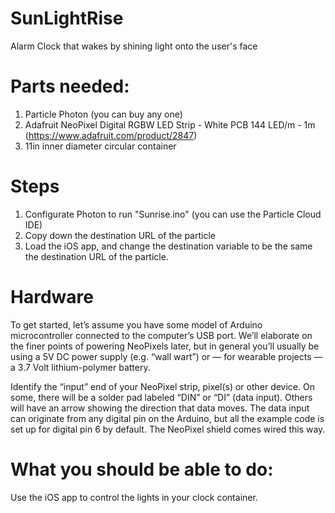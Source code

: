# SunLightRise
Alarm Clock that wakes by shining light onto the user's face


# Parts needed:

1. Particle Photon (you can buy any one)
2. Adafruit NeoPixel Digital RGBW LED Strip - White PCB 144 LED/m - 1m (https://www.adafruit.com/product/2847)
3. 11in inner diameter circular container

# Steps

1. Configurate Photon to run "Sunrise.ino" (you can use the Particle Cloud IDE)
2. Copy down the destination URL of the particle
3. Load the iOS app, and change the destination variable to be the same the destination URL of the particle.

# Hardware

To get started, let’s assume you have some model of Arduino microcontroller connected to the computer’s USB port. We’ll elaborate on the finer points of powering NeoPixels later, but in general you’ll usually be using a 5V DC power supply (e.g. “wall wart”) or — for wearable projects — a 3.7 Volt lithium-polymer battery.

Identify the “input” end of your NeoPixel strip, pixel(s) or other device. On some, there will be a solder pad labeled “DIN” or “DI” (data input). Others will have an arrow showing the direction that data moves. The data input can originate from any digital pin on the Arduino, but all the example code is set up for digital pin 6 by default. The NeoPixel shield comes wired this way.

# What you should be able to do:

Use the iOS app to control the lights in your clock container.
